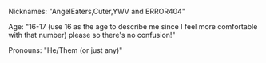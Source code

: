 Nicknames: "AngelEaters,Cuter,YWV and ERROR404"

Age: "16-17 (use 16 as the age to describe me since I feel more comfortable with that number) please so there's no confusion!"

Pronouns: "He/Them (or just any)"

